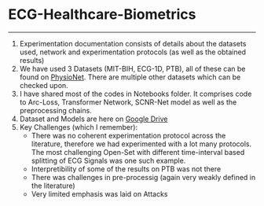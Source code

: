 # **ECG-Healthcare-Biometrics**
---

1. Experimentation documentation consists of details about the datasets used, network and experimentation protocols (as well as the obtained results)
2. We have used 3 Datasets (MIT-BIH, ECG-1D, PTB), all of these can be found on [PhysioNet](https://physionet.org/about/database/). There are multiple other datasets which can be checked upon.
3. I have shared most of the codes in Notebooks folder. It comprises code to Arc-Loss, Transformer Network, SCNR-Net model as well as the preprocessing chains.
4. Dataset and Models are here on [Google Drive]()
5. Key Challenges (which I remember):
   * There was no coherent experimentation protocol across the literature, therefore we had experimented with a lot many protocols. The most challenging Open-Set with different time-interval based splitting of ECG Signals was one such example.
   * Interpretibility of some of the results on PTB was not there
   * There was challenges in pre-processig (again very weakly defined in the literature)
   * Very limited emphasis was laid on Attacks
